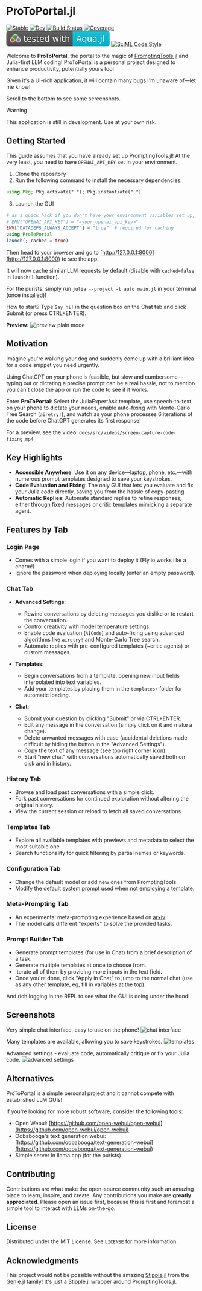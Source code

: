 # ProToPortal.jl

[![Stable](https://img.shields.io/badge/docs-stable-blue.svg)](https://svilupp.github.io/ProToPortal.jl/stable/) 
[![Dev](https://img.shields.io/badge/docs-dev-blue.svg)](https://svilupp.github.io/ProToPortal.jl/dev/) 
[![Build Status](https://github.com/svilupp/ProToPortal.jl/actions/workflows/CI.yml/badge.svg?branch=main)](https://github.com/svilupp/ProToPortal.jl/actions/workflows/CI.yml?query=branch%3Amain)
[![Coverage](https://codecov.io/gh/svilupp/ProToPortal.jl/branch/main/graph/badge.svg)](https://codecov.io/gh/svilupp/ProToPortal.jl)
[![Aqua](https://raw.githubusercontent.com/JuliaTesting/Aqua.jl/master/badge.svg)](https://github.com/JuliaTesting/Aqua.jl)
[![SciML Code Style](https://img.shields.io/static/v1?label=code%20style&message=SciML&color=9558b2&labelColor=389826)](https://github.com/SciML/SciMLStyle)

Welcome to **ProToPortal**, the portal to the magic of [PromptingTools.jl](https://github.com/svilupp/PromptingTools.jl) and Julia-first LLM coding! ProToPortal is a personal project designed to enhance productivity, potentially yours too!

Given it's a UI-rich application, it will contain many bugs I'm unaware of—let me know! 

Scroll to the bottom to see some screenshots.

> [!WARNING]
> This application is still in development. Use at your own risk.

## Getting Started

This guide assumes that you have already set up PromptingTools.jl! At the very least, you need to have `OPENAI_API_KEY` set in your environment.

1. Clone the repository
2. Run the following command to install the necessary dependencies:

```julia
using Pkg; Pkg.activate("."); Pkg.instantiate(".")
```

3. Launch the GUI

```julia
# as a quick hack if you don't have your environment variables set up, run the below line with your OpenAI key
# ENV["OPENAI_API_KEY"] = "<your_openai_api_key>"
ENV["DATADEPS_ALWAYS_ACCEPT"] = "true"  # required for caching
using ProToPortal
launch(; cached = true)
```

Then head to your browser and go to [http://127.0.0.1:8000](http://127.0.0.1:8000) to see the app.

It will now cache similar LLM requests by default (disable with `cached=false` in `launch()` function).

For the purists: simply run `julia --project -t auto main.jl` in your terminal (once installed)!

How to start? Type `Say hi!` in the question box on the Chat tab and click Submit (or press CTRL+ENTER).

**Preview:**
![preview plain mode](docs/src/videos/screen-capture-plain.gif)

## Motivation

Imagine you're walking your dog and suddenly come up with a brilliant idea for a code snippet you need urgently. 

Using ChatGPT on your phone is feasible, but slow and cumbersome—typing out or dictating a precise prompt can be a real hassle, not to mention you can't close the app or run the code to see if it works. 

Enter **ProToPortal**: Select the JuliaExpertAsk template, use speech-to-text on your phone to dictate your needs, enable auto-fixing with Monte-Carlo Tree Search (`airetry!`), and watch as your phone processes 6 iterations of the code before ChatGPT generates its first response!

For a preview, see the video: `docs/src/videos/screen-capture-code-fixing.mp4`

## Key Highlights

- **Accessible Anywhere**: Use it on any device—laptop, phone, etc.—with numerous prompt templates designed to save your keystrokes.
- **Code Evaluation and Fixing**: The only GUI that lets you evaluate and fix your Julia code directly, saving you from the hassle of copy-pasting.
- **Automatic Replies**: Automate standard replies to refine responses, either through fixed messages or critic templates mimicking a separate agent.

## Features by Tab

### Login Page
- Comes with a simple login if you want to deploy it (Fly.io works like a charm!)
- Ignore the password when deploying locally (enter an empty password).

### Chat Tab
- **Advanced Settings**:
  - Rewind conversations by deleting messages you dislike or to restart the conversation.
  - Control creativity with model temperature settings.
  - Enable code evaluation (`AICode`) and auto-fixing using advanced algorithms like `airetry!` and Monte-Carlo Tree search.
  - Automate replies with pre-configured templates (~critic agents) or custom messages.

- **Templates**:
  - Begin conversations from a template, opening new input fields interpolated into text variables.
  - Add your templates by placing them in the `templates/` folder for automatic loading.

- **Chat**:
  - Submit your question by clicking "Submit" or via CTRL+ENTER.
  - Edit any message in the conversation (simply click on it and make a change).
  - Delete unwanted messages with ease (accidental deletions made difficult by hiding the button in the "Advanced Settings").
  - Copy the text of any message (see top right corner icon).
  - Start "new chat" with conversations automatically saved both on disk and in history.

### History Tab

- Browse and load past conversations with a simple click.
- Fork past conversations for continued exploration without altering the original history.
- View the current session or reload to fetch all saved conversations.

### Templates Tab

- Explore all available templates with previews and metadata to select the most suitable one.
- Search functionality for quick filtering by partial names or keywords.

### Configuration Tab

- Change the default model or add new ones from PromptingTools.
- Modify the default system prompt used when not employing a template.

### Meta-Prompting Tab

- An experimental meta-prompting experience based on [arxiv](https://arxiv.org/pdf/2401.12954).
- The model calls different "experts" to solve the provided tasks.

### Prompt Builder Tab

- Generate prompt templates (for use in Chat) from a brief description of a task.
- Generate multiple templates at once to choose from.
- Iterate all of them by providing more inputs in the text field.
- Once you're done, click "Apply in Chat" to jump to the normal chat (use as any other template, eg, fill in variables at the top).

And rich logging in the REPL to see what the GUI is doing under the hood!

## Screenshots

Very simple chat interface, easy to use on the phone!
![chat interface](docs/src/assets/screenshot1.png)

Many templates are available, allowing you to save keystrokes.
![templates](docs/src/assets/screenshot2.png)

Advanced settings - evaluate code, automatically critique or fix your Julia code.
![advanced settings](docs/src/assets/screenshot3.png)

## Alternatives

ProToPortal is a simple personal project and it cannot compete with established LLM GUIs! 

If you're looking for more robust software, consider the following tools:
- Open Webui: [https://github.com/open-webui/open-webui](https://github.com/open-webui/open-webui)
- Oobabooga's text generation webui: [https://github.com/oobabooga/text-generation-webui](https://github.com/oobabooga/text-generation-webui)
- Simple server in llama.cpp (for the purists)

## Contributing

Contributions are what make the open-source community such an amazing place to learn, inspire, and create. Any contributions you make are **greatly appreciated**. Please open an issue first, because this is first and foremost a simple tool to interact with LLMs on-the-go.

## License

Distributed under the MIT License. See `LICENSE` for more information.

## Acknowledgments

This project would not be possible without the amazing [Stipple.jl](https://github.com/GenieFramework/Stipple.jl) from the [Genie.jl](https://github.com/GenieFramework/Genie.jl) family! It's just a Stipple.jl wrapper around PromptingTools.jl.

